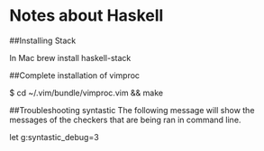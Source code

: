 Notes about Haskell
===================

##Installing Stack

In Mac
brew install haskell-stack

##Complete installation of vimproc

  $ cd ~/.vim/bundle/vimproc.vim && make

##Troubleshooting syntastic
The following message will show the messages of the checkers that are being ran in command line.

  let g:syntastic_debug=3


